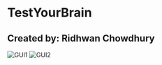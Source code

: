 # TestYourBrain

## Created by: Ridhwan Chowdhury


![GUI1](https://github.com/ridhwanc/TestYourBrain/blob/master/image1.png)
![GUI2](https://github.com/ridhwanc/TestYourBrain/blob/master/image2.png)
